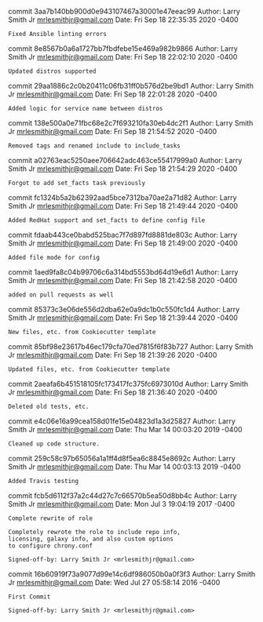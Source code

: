 commit 3aa7b140bb900d0e943107467a30001e47eeac99
Author: Larry Smith Jr <mrlesmithjr@gmail.com>
Date:   Fri Sep 18 22:35:35 2020 -0400

    Fixed Ansible linting errors

commit 8e8567b0a6a1727bb7fbdfebe15e469a982b9866
Author: Larry Smith Jr <mrlesmithjr@gmail.com>
Date:   Fri Sep 18 22:02:10 2020 -0400

    Updated distros supported

commit 29aa1886c2c0b20411c06fb31ff0b576d2be9bd1
Author: Larry Smith Jr <mrlesmithjr@gmail.com>
Date:   Fri Sep 18 22:01:28 2020 -0400

    Added logic for service name between distros

commit 138e500a0e71fbc68e2c7f693210fa30eb4dc2f1
Author: Larry Smith Jr <mrlesmithjr@gmail.com>
Date:   Fri Sep 18 21:54:52 2020 -0400

    Removed tags and renamed include to include_tasks

commit a02763eac5250aee706642adc463ce55417999a0
Author: Larry Smith Jr <mrlesmithjr@gmail.com>
Date:   Fri Sep 18 21:54:29 2020 -0400

    Forgot to add set_facts task previously

commit fc1324b5a2b62392aad5bce7312ba70ae2a71d82
Author: Larry Smith Jr <mrlesmithjr@gmail.com>
Date:   Fri Sep 18 21:49:44 2020 -0400

    Added RedHat support and set_facts to define config file

commit fdaab443ce0babd525bac7f7d897fd8881de803c
Author: Larry Smith Jr <mrlesmithjr@gmail.com>
Date:   Fri Sep 18 21:49:00 2020 -0400

    Added file mode for config

commit 1aed9fa8c04b99706c6a314bd5553bd64d19e6d1
Author: Larry Smith Jr <mrlesmithjr@gmail.com>
Date:   Fri Sep 18 21:42:58 2020 -0400

    added on pull requests as well

commit 85373c3e06de556d2dba62e0a9dc1b0c550fc1d4
Author: Larry Smith Jr <mrlesmithjr@gmail.com>
Date:   Fri Sep 18 21:39:44 2020 -0400

    New files, etc. from Cookiecutter template

commit 85bf98e23617b46ec179cfa70ed7815f6f83b727
Author: Larry Smith Jr <mrlesmithjr@gmail.com>
Date:   Fri Sep 18 21:39:26 2020 -0400

    Updated files, etc. from Cookiecutter template

commit 2aeafa6b451518105fc173417fc375fc6973010d
Author: Larry Smith Jr <mrlesmithjr@gmail.com>
Date:   Fri Sep 18 21:36:40 2020 -0400

    Deleted old tests, etc.

commit e4c06e16a99cea158d01fe15e04823d1a3d25827
Author: Larry Smith Jr <mrlesmithjr@gmail.com>
Date:   Thu Mar 14 00:03:20 2019 -0400

    Cleaned up code structure.

commit 259c58c97b65056a1a1ff4d8f5ea6c8845e8692c
Author: Larry Smith Jr <mrlesmithjr@gmail.com>
Date:   Thu Mar 14 00:03:13 2019 -0400

    Added Travis testing

commit fcb5d6112f37a2c44d27c7c66570b5ea50d8bb4c
Author: Larry Smith Jr <mrlesmithjr@gmail.com>
Date:   Mon Jul 3 19:04:19 2017 -0400

    Complete rewrite of role
    
    Completely rewrote the role to include repo info,
    licensing, galaxy info, and also custom options
    to configure chrony.conf
    
    Signed-off-by: Larry Smith Jr <mrlesmithjr@gmail.com>

commit 16b60919f73a9077d99e14c6df986050b0a0f3f3
Author: Larry Smith Jr <mrlesmithjr@gmail.com>
Date:   Wed Jul 27 05:58:14 2016 -0400

    First Commit
    
    Signed-off-by: Larry Smith Jr <mrlesmithjr@gmail.com>
